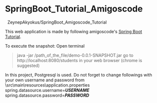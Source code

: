 # SpringBoot_Tutorial_Amigoscode
       ZeynepAkyokus/SpringBoot_Amigoscode_Tutorial
       
This web application is made by following amigoscode's [Spring Boot Tutorial](https://www.youtube.com/watch?v=9SGDpanrc8U).


To execute the snapshot:
 Open terminal
 >java -jar /path_of_the_file/demo-0.0.1-SNAPSHOT.jar
 go to http://localhost:8080/students in your web browser (chrome is suggested)
 
 
In this project, Postgresql is used. Do not forget to change followings with your own username and password from \src\main\resources\application.properties
 spring.datasource.username=***USERNAME***
 spring.datasource.password=***PASSWORD***
 

